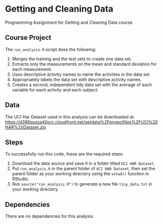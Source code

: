 # Getting and Cleaning Data
Programming Assignment for Getting and Cleaning Data course

## Course Project

The ```run_analysis.R``` script does the following:

1. Merges the training and the test sets to create one data set.
2. Extracts only the measurements on the mean and standard deviation for each measurement.
3. Uses descriptive activity names to name the activities in the data set
4. Appropriately labels the data set with descriptive activity names.
5. Creates a second, independent tidy data set with the average of each variable for each activity and each subject.

## Data

The UCI Har Dataset used in this analysis can be downloaded at: https://d396qusza40orc.cloudfront.net/getdata%2Fprojectfiles%2FUCI%20HAR%20Dataset.zip 

## Steps

To successfully run this code, these are the required steps:

1. Download the data source and save it in a folder titled ```UCI HAR Dataset```.
2. Put ```run_analysis.R``` in the parent folder of ```UCI HAR Dataset```, then set the parent folder as your working directory using the ```setwd()``` function in RStudio.
3. Run ```source("run_analysis.R")``` to generate a new file ```tiny_data.txt``` in your working directory.

## Dependencies

There are no dependencies for this analysis.
